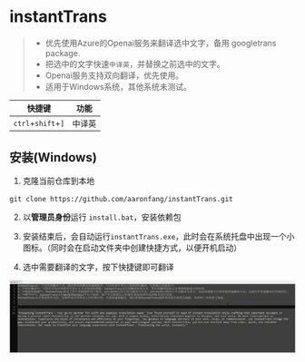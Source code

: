 # instantTrans
> - 优先使用Azure的Openai服务来翻译选中文字，备用 googletrans package.   
> - 把选中的文字快速`中译英`，并替换之前选中的文字。  
> - Openai服务支持双向翻译，优先使用。  
> - 适用于Windows系统，其他系统未测试。  

| 快捷键       | 功能   |
|-------------|--------|
| `ctrl`+`shift`+`]` | 中译英 |

## 安装(Windows)
1. 克隆当前仓库到本地  
```shell
git clone https://github.com/aaronfang/instantTrans.git
```  

2. 以**管理员身份**运行 `install.bat`，安装依赖包

3. 安装结束后，会自动运行`instantTrans.exe`，此时会在系统托盘中出现一个小图标。（同时会在启动文件夹中创建快捷方式，以便开机启动） 

4. 选中需要翻译的文字，按下快捷键即可翻译  

![image](https://github.com/aaronfang/instantTrans/blob/main/demo.gif)
